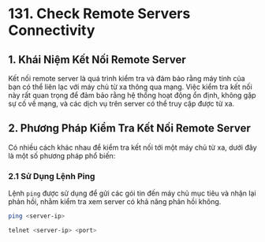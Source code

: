 ﻿# 131. Check Remote Servers Connectivity

## 1. Khái Niệm Kết Nối Remote Server

Kết nối remote server là quá trình kiểm tra và đảm bảo rằng máy tính của bạn có thể liên lạc với máy chủ từ xa thông qua mạng. Việc kiểm tra kết nối này rất quan trọng để đảm bảo rằng hệ thống hoạt động ổn định, không gặp sự cố về mạng, và các dịch vụ trên server có thể truy cập được từ xa.

## 2. Phương Pháp Kiểm Tra Kết Nối Remote Server

Có nhiều cách khác nhau để kiểm tra kết nối tới một máy chủ từ xa, dưới đây là một số phương pháp phổ biến:

### 2.1 Sử Dụng Lệnh Ping

Lệnh `ping` được sử dụng để gửi các gói tin đến máy chủ mục tiêu và nhận lại phản hồi, nhằm kiểm tra xem server có khả năng phản hồi không.

```bash
ping <server-ip>

telnet <server-ip> <port>
